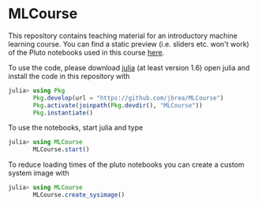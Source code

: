 # MLCourse

This repository contains teaching material for an introductory machine learning course.
You can find a static preview (i.e. sliders etc. won't work) of the Pluto notebooks used in this course [here](https://jbrea.github.io/MLCourse/notebooks/welcome.html).

To use the code, please download [julia](julialang.org/downloads) (at least version 1.6)
open julia and install the code in this repository with
```julia
julia> using Pkg
       Pkg.develop(url = "https://github.com/jbrea/MLCourse")
       Pkg.activate(joinpath(Pkg.devdir(), "MLCourse"))
       Pkg.instantiate()
```

To use the notebooks, start julia and type
```julia
julia> using MLCourse
       MLCourse.start()
```

To reduce loading times of the pluto notebooks you can create a custom system image with
```julia
julia> using MLCourse
       MLCourse.create_sysimage()
```

